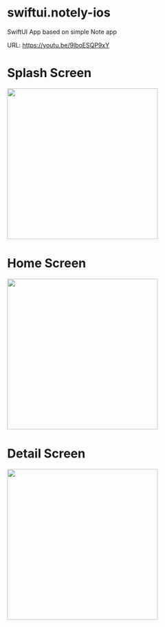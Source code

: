 # swiftui.notely-ios
SwiftUI App based on simple Note app

URL: https://youtu.be/9lboESQP9xY

# Splash Screen

<img src="https://drive.google.com/uc?export=view&id=1xUWfRfXj9cKGlNL9C32WbaUDsf3ByNIZ" width="350"/>

# Home Screen

<img src="https://drive.google.com/uc?export=view&id=14ZACg3P3DUoMupOBBZbtI9Bwr4FKp_-k" width="350"/>

# Detail Screen

<img src="https://drive.google.com/uc?export=view&id=1XRqKG73ee7SnDl_WTOYh29zF2mIpzaNL" width="350"/>



